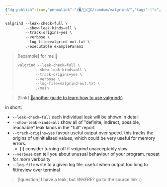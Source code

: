 ```yaml
---
{"dg-publish":true,"permalink":"/🖥/📜/🍊C/random/valgrind/","tags":["c","cheat","cpp"]}
---
```



```c
valgrind --leak-check=full \
         --show-leak-kinds=all \
         --track-origins=yes \
         --verbose \
         --log-file=valgrind-out.txt \
         ./executable exampleParam1
```

>[!example] for me 👀
>```c
> valgrind --leak-check=full \
>         --show-leak-kinds=all \
>         --track-origins=yes \
>         --verbose \
>         --log-file=valgrind-out.txt \
>         ./main
> ```

>[!link] [🔗another guide to learn how to use valgrind:)](https://www.it.uc3m.es/pbasanta/asng/course_notes/memory_profiler_en.html)

in short:

- `--leak-check=full` each individual leak will be shown in detail
- `--show-leak-kinds=all` show all of "definite, indirect, possible, reachable" leak kinds in the "full" report
- `--track-origins=yes` favour useful output over speed. this tracks the origins of uninitialised values, which could be very useful for memory errors. 
	- [i] consider turning off if *valgrind* unacceptably slow
- `--verbose` can tell you about unusual behaviour of your program. repeat for *more* verbosity
- `--log-file` write to a given log file. useful when output too long to fit/review over terminal


>[!question] I have a leak, but *WHERE*?
> go to the source link :)

